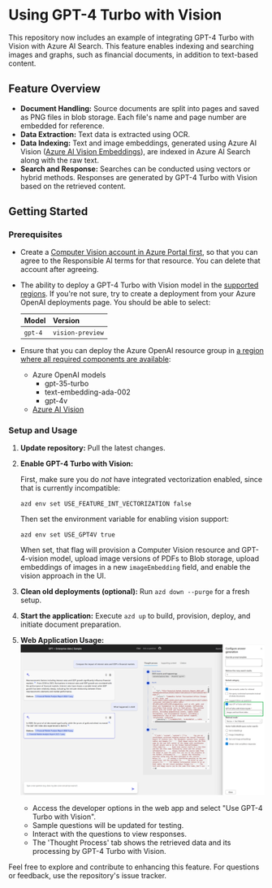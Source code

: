 # Using GPT-4 Turbo with Vision

This repository now includes an example of integrating GPT-4 Turbo with Vision with Azure AI Search. This feature enables indexing and searching images and graphs, such as financial documents, in addition to text-based content.

## Feature Overview

- **Document Handling:** Source documents are split into pages and saved as PNG files in blob storage. Each file's name and page number are embedded for reference.
- **Data Extraction:** Text data is extracted using OCR.
- **Data Indexing:** Text and image embeddings, generated using Azure AI Vision ([Azure AI Vision Embeddings](https://learn.microsoft.com/azure/ai-services/computer-vision/how-to/image-retrieval)), are indexed in Azure AI Search along with the raw text.
- **Search and Response:** Searches can be conducted using vectors or hybrid methods. Responses are generated by GPT-4 Turbo with Vision based on the retrieved content.

## Getting Started

### Prerequisites

- Create a [Computer Vision account in Azure Portal first](https://ms.portal.azure.com/#create/Microsoft.CognitiveServicesComputerVision), so that you can agree to the Responsible AI terms for that resource. You can delete that account after agreeing.
- The ability to deploy a GPT-4 Turbo with Vision model in the [supported regions](https://learn.microsoft.com/azure/ai-services/openai/concepts/models#gpt-4-and-gpt-4-turbo-preview-model-availability). If you're not sure, try to create a deployment from your Azure OpenAI deployments page. You should be able to select:

  | Model   | Version          |
  | ------- | ---------------- |
  | `gpt-4` | `vision-preview` |

- Ensure that you can deploy the Azure OpenAI resource group in [a region where all required components are available](https://learn.microsoft.com/azure/cognitive-services/openai/concepts/models#model-summary-table-and-region-availability):
  - Azure OpenAI models
    - gpt-35-turbo
    - text-embedding-ada-002
    - gpt-4v
  - [Azure AI Vision](https://learn.microsoft.com/azure/ai-services/computer-vision/)

### Setup and Usage

1. **Update repository:**
   Pull the latest changes.

2. **Enable GPT-4 Turbo with Vision:**

   First, make sure you do _not_ have integrated vectorization enabled, since that is currently incompatible:

   ```shell
   azd env set USE_FEATURE_INT_VECTORIZATION false
   ```

   Then set the environment variable for enabling vision support:

   ```shell
   azd env set USE_GPT4V true
   ```

   When set, that flag will provision a Computer Vision resource and GPT-4-vision model, upload image versions of PDFs to Blob storage, upload embeddings of images in a new `imageEmbedding` field, and enable the vision approach in the UI.

3. **Clean old deployments (optional):**
   Run `azd down --purge` for a fresh setup.

4. **Start the application:**
   Execute `azd up` to build, provision, deploy, and initiate document preparation.

5. **Web Application Usage:**
   ![GPT4V configuration screenshot](./images/gpt4v.png)
   - Access the developer options in the web app and select "Use GPT-4 Turbo with Vision".
   - Sample questions will be updated for testing.
   - Interact with the questions to view responses.
   - The 'Thought Process' tab shows the retrieved data and its processing by GPT-4 Turbo with Vision.

Feel free to explore and contribute to enhancing this feature. For questions or feedback, use the repository's issue tracker.
